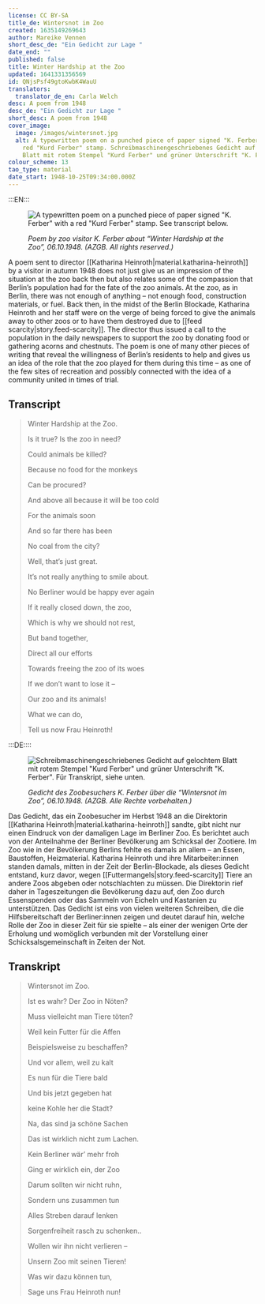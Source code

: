 ```yaml
---
license: CC BY-SA
title_de: Wintersnot im Zoo
created: 1635149269643
author: Mareike Vennen
short_desc_de: "Ein Gedicht zur Lage "
date_end: ""
published: false
title: Winter Hardship at the Zoo
updated: 1641331356569
id: QNjsPsf49gtoKwbK4WauU
translators:
  translator_de_en: Carla Welch
desc: A poem from 1948
desc_de: "Ein Gedicht zur Lage "
short_desc: A poem from 1948
cover_image:
  image: /images/wintersnot.jpg
  alt: A typewritten poem on a punched piece of paper signed "K. Ferber" with a
    red "Kurd Ferber" stamp. Schreibmaschinengeschriebenes Gedicht auf gelochtem
    Blatt mit rotem Stempel "Kurd Ferber" und grüner Unterschrift "K. Ferber".
colour_scheme: 13
tao_type: material
date_start: 1948-10-25T09:34:00.000Z
---
```


:::EN:::
 
 
<figure>
 
![A typewritten poem on a punched piece of paper signed "K. Ferber" with a red "Kurd Ferber" stamp. See transcript below.](/images/mv/Wintersnot.jpg)
 
<figcaption>
 
_Poem by zoo visitor K. Ferber about “Winter Hardship at the Zoo”, 06.10.1948. (AZGB. All rights reserved.)_
 
</figcaption>
 
</figure>
 
A poem sent to director [[Katharina Heinroth|material.katharina-heinroth]] by a visitor in autumn 1948 does not just give us an impression of the situation at the zoo back then but also relates some of the compassion that Berlin’s population had for the fate of the zoo animals. At the zoo, as in Berlin, there was not enough of anything – not enough food, construction materials, or fuel. Back then, in the midst of the Berlin Blockade, Katharina Heinroth and her staff were on the verge of being forced to give the animals away to other zoos or to have them destroyed due to [[feed scarcity|story.feed-scarcity]]. The director thus issued a call to the population in the daily newspapers to support the zoo by donating food or gathering acorns and chestnuts. The poem is one of many other pieces of writing that reveal the willingness of Berlin’s residents to help and gives us an idea of the role that the zoo played for them during this time – as one of the few sites of recreation and possibly connected with the idea of a community united in times of trial.

## Transcript
 
>Winter Hardship at the Zoo.
>
>Is it true? Is the zoo in need?
>
>Could animals be killed?
>
>Because no food for the monkeys
>
>Can be procured?
>
>And above all because it will be too cold
>
>For the animals soon
>
>And so far there has been
>
>No coal from the city?
>
>Well, that’s just great.
>
>It’s not really anything to smile about.
>
>No Berliner would be happy ever again
>
>If it really closed down, the zoo,
>
>Which is why we should not rest,
>
>But band together,
>
>Direct all our efforts
>
>Towards freeing the zoo of its woes
>
>If we don’t want to lose it –
>
>Our zoo and its animals!
>
>What we can do,
>
>Tell us now Frau Heinroth!
>

:::DE::::

 
<figure>
 
![Schreibmaschinengeschriebenes Gedicht auf gelochtem Blatt mit rotem Stempel "Kurd Ferber" und grüner Unterschrift "K. Ferber". Für Transkript, siehe unten.](/images/mv/Wintersnot.jpg)
 
<figcaption>
 
_Gedicht des Zoobesuchers K. Ferber über die “Wintersnot im Zoo”, 06.10.1948. (AZGB. Alle Rechte vorbehalten.)_
 
</figcaption>
 
</figure>
 
Das Gedicht, das ein Zoobesucher im Herbst 1948 an die Direktorin [[Katharina Heinroth|material.katharina-heinroth]] sandte, gibt nicht nur einen Eindruck von der damaligen Lage im Berliner Zoo. Es berichtet auch von der Anteilnahme der Berliner Bevölkerung am Schicksal der Zootiere. Im Zoo wie in der Bevölkerung Berlins fehlte es damals an allem – an Essen, Baustoffen, Heizmaterial. Katharina Heinroth und ihre Mitarbeiter:innen standen damals, mitten in der Zeit der Berlin-Blockade, als dieses Gedicht entstand, kurz davor, wegen [[Futtermangels|story.feed-scarcity]] Tiere an andere Zoos abgeben oder notschlachten zu müssen. Die Direktorin rief daher in Tageszeitungen die Bevölkerung dazu auf, den Zoo durch Essenspenden oder das Sammeln von Eicheln und Kastanien zu unterstützen. Das Gedicht ist eins von vielen weiteren Schreiben, die die Hilfsbereitschaft der Berliner:innen zeigen und deutet darauf hin, welche Rolle der Zoo in dieser Zeit für sie spielte – als einer der wenigen Orte der Erholung und womöglich verbunden mit der Vorstellung einer Schicksalsgemeinschaft in Zeiten der Not.

## Transkript
 
>Wintersnot im Zoo.
>
>Ist es wahr? Der Zoo in Nöten?
>
>Muss vielleicht man Tiere töten?
>
>Weil kein Futter für die Affen
>
>Beispielsweise zu beschaffen?
>
>Und vor allem, weil zu kalt
>
>Es nun für die Tiere bald
>
>Und bis jetzt gegeben hat
>
>keine Kohle her die Stadt?
>
>Na, das sind ja schöne Sachen
>
>Das ist wirklich nicht zum Lachen.
>
>Kein Berliner wär’ mehr froh
>
>Ging er wirklich ein, der Zoo
>
>Darum sollten wir nicht ruhn,
>
>Sondern uns zusammen tun
>
>Alles Streben darauf lenken
>
>Sorgenfreiheit rasch zu schenken..
>
>Wollen wir ihn nicht verlieren –
>
>Unsern Zoo mit seinen Tieren!
>
>Was wir dazu können tun,
>
>Sage uns Frau Heinroth nun!
>
